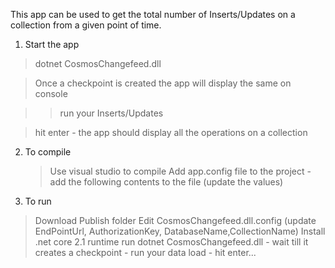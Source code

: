 This app can be used to get the total number of Inserts/Updates on a collection from a given point of time.
1. Start the app
  >dotnet CosmosChangefeed.dll
  
  >Once a checkpoint is created the app will display the same on console
  
  >> run your Inserts/Updates
  
  >hit enter - the app should display all the operations on a collection
 
2. To compile
   >Use visual studio to compile
   >Add app.config file to the project - add the following contents to the file (update the values)

<configuration>
  <appSettings>
    <add key="EndPointUrl" value="https://XXX.documents.azure.com"/>
    <add key="AuthorizationKey" value="ZZZ"/>
    <add key="DatabaseName" value="{DB_NAME}"/>
    <add key="CollectionName" value="{COLLECTION_NAME"/>
  </appSettings>
</configuration>

3. To run
  >Download Publish folder
  >Edit CosmosChangefeed.dll.config (update EndPointUrl, AuthorizationKey, DatabaseName,CollectionName)
  >Install .net core 2.1 runtime
  >run dotnet CosmosChangefeed.dll 
    - wait till it creates a checkpoint
    - run your data load
    - hit enter...
